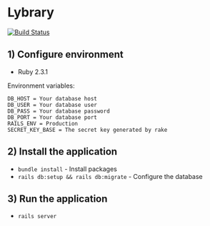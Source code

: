 # Lybrary

[![Build Status](https://travis-ci.org/lybrary/lybrary.svg?branch=master)](https://travis-ci.org/lybrary/lybrary)

## 1) Configure environment

* Ruby 2.3.1

Environment variables:
```
DB_HOST = Your database host
DB_USER = Your database user
DB_PASS = Your database password
DB_PORT = Your database port
RAILS_ENV = Production
SECRET_KEY_BASE = The secret key generated by rake
```

## 2) Install the application

* `bundle install` - Install packages
* `rails db:setup && rails db:migrate` - Configure the database

## 3) Run the application

* `rails server`

<!--### Requirements

* Vagrant for VM management
* Ansible for VM provisioning

### Vagrant setup steps

* `ansible-galaxy install -r requirements.yml` - Install the required ansible-galaxy roles.
* `vagrant up` - Bring up the vagrant box

_**Warning:** some default credentials for MySQL are stored in the Ansible provisioning files. These are not secure and should only be used for development purposes on a secured machine and throwaway VM. Do not use them for production values!_

### Run the app

* Set the following environment variables to their values for a MySQL database. If you're using Vagrant, this step can be ignored as a default is already set.

```
DB_HOST
DB_USER
DB_PASS
DB_PORT
```

* `bundle install` will install package dependencies.
* `rails db:setup && rails db:migrate` to setup the database.
* `rails s -b 0.0.0.0` will set it running on port 3000 in the vagrant box. You can then access it from `http://192.168.33.8:3000/` on your browser.
-->
